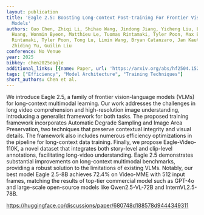 ```yaml
---
layout: publication
title: 'Eagle 2.5: Boosting Long-context Post-training For Frontier Vision-language
  Models'
authors: Guo Chen, Zhiqi Li, Shihao Wang, Jindong Jiang, Yicheng Liu, Lidong Lu, De-an
  Huang, Wonmin Byeon, Matthieu Le, Tuomas Rintamaki, Tyler Poon, Max Ehrlich, Tuomas
  Rintamaki, Tyler Poon, Tong Lu, Limin Wang, Bryan Catanzaro, Jan Kautz, Andrew Tao,
  Zhiding Yu, Guilin Liu
conference: No Venue
year: 2025
bibkey: chen2025eagle
additional_links: [{name: Paper, url: 'https://arxiv.org/abs/hf2504.15271'}]
tags: ["Efficiency", "Model Architecture", "Training Techniques"]
short_authors: Chen et al.
---
```

We introduce Eagle 2.5, a family of frontier vision-language models (VLMs) for long-context multimodal learning. Our work addresses the challenges in long video comprehension and high-resolution image understanding, introducing a generalist framework for both tasks. The proposed training framework incorporates Automatic Degrade Sampling and Image Area Preservation, two techniques that preserve contextual integrity and visual details. The framework also includes numerous efficiency optimizations in the pipeline for long-context data training. Finally, we propose Eagle-Video-110K, a novel dataset that integrates both story-level and clip-level annotations, facilitating long-video understanding. Eagle 2.5 demonstrates substantial improvements on long-context multimodal benchmarks, providing a robust solution to the limitations of existing VLMs. Notably, our best model Eagle 2.5-8B achieves 72.4% on Video-MME with 512 input frames, matching the results of top-tier commercial model such as GPT-4o and large-scale open-source models like Qwen2.5-VL-72B and InternVL2.5-78B.

https://huggingface.co/discussions/paper/680748d188578d9444349311